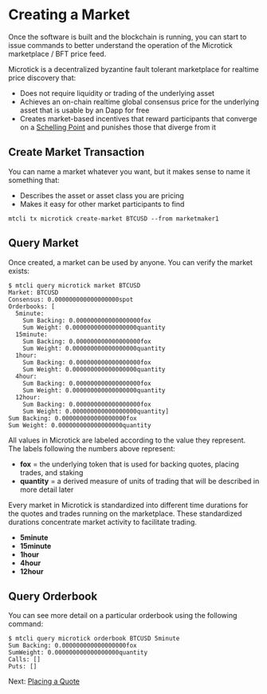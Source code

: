 # Creating a Market

Once the software is built and the blockchain is running, you can start to issue commands to better understand the operation of 
the Microtick marketplace / BFT price feed.

Microtick is a decentralized byzantine fault tolerant marketplace for realtime price discovery that:

* Does not require liquidity or trading of the underlying asset
* Achieves an on-chain realtime global consensus price for the underlying asset that is usable by an Dapp for free
* Creates market-based incentives that reward participants that converge on a [Schelling Point](https://en.wikipedia.org/wiki/Focal_point_(game_theory)) and punishes those that diverge from it

## Create Market Transaction

You can name a market whatever you want, but it makes sense to name it something that:

* Describes the asset or asset class you are pricing
* Makes it easy for other market participants to find

```
mtcli tx microtick create-market BTCUSD --from marketmaker1
```

## Query Market

Once created, a market can be used by anyone.  You can verify the market exists:

```
$ mtcli query microtick market BTCUSD
Market: BTCUSD
Consensus: 0.000000000000000000spot
Orderbooks: [
  5minute:
    Sum Backing: 0.000000000000000000fox
    Sum Weight: 0.000000000000000000quantity 
  15minute:
    Sum Backing: 0.000000000000000000fox
    Sum Weight: 0.000000000000000000quantity 
  1hour:
    Sum Backing: 0.000000000000000000fox
    Sum Weight: 0.000000000000000000quantity 
  4hour:
    Sum Backing: 0.000000000000000000fox
    Sum Weight: 0.000000000000000000quantity 
  12hour:
    Sum Backing: 0.000000000000000000fox
    Sum Weight: 0.000000000000000000quantity]
Sum Backing: 0.000000000000000000fox
Sum Weight: 0.000000000000000000quantity
```

All values in Microtick are labeled according to the value they represent. The labels following the numbers above represent:

* **fox** = the underlying token that is used for backing quotes, placing trades, and staking
* **quantity** = a derived measure of units of trading that will be described in more detail later

Every market in Microtick is standardized into different time durations for the quotes and trades running on the marketplace.
These standardized durations concentrate market activity to facilitate trading.

* **5minute**
* **15minute**
* **1hour**
* **4hour**
* **12hour**

## Query Orderbook

You can see more detail on a particular orderbook using the following command:

```
$ mtcli query microtick orderbook BTCUSD 5minute
Sum Backing: 0.000000000000000000fox
SumWeight: 0.000000000000000000quantity
Calls: []
Puts: []
```

Next: [Placing a Quote](https://github.com/mjackson001/mtzone/blob/master/doc/placequote.md)
